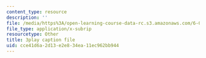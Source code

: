 ```yaml
---
content_type: resource
description: ''
file: /media/https%3A/open-learning-course-data-rc.s3.amazonaws.com/6-0001-introduction-to-computer-science-and-programming-in-python-fall-2016/cce41d6a2d13e2e834ea11ec962bb944_zYVWQpCitKQ.srt
file_type: application/x-subrip
resourcetype: Other
title: 3play caption file
uid: cce41d6a-2d13-e2e8-34ea-11ec962bb944
---
```

